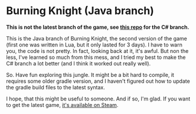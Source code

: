 # Burning Knight (Java branch)

**This is not the latest branch of the game, see [this repo](https://github.com/egordorichev/BurningKnight) for the C# branch.**

This is the Java branch of Burning Knight, the second version of the game (first one was written in Lua, but it only lasted for 3 days).
I have to warn you, the code is not pretty. In fact, looking back at it, it's awful. But non the less, I've learned so much from this mess,
and I tried my best to make the C# branch a lot better (and I think it worked out really well).

So. Have fun exploring this jungle. It might be a bit hard to compile, it requires some older gradle version,
and I haven't figured out how to update the gradle build files to the latest syntax.

I hope, that this might be useful to someone. And if so, I'm glad. If you want to get the latest game, [it's available on Steam](https://store.steampowered.com/app/851150/Burning_Knight/).